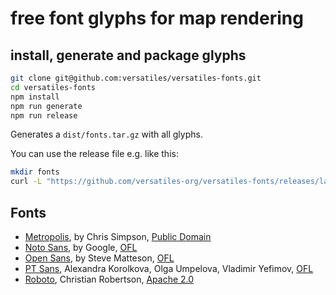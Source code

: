 # free font glyphs for map rendering

## install, generate and package glyphs

```bash
git clone git@github.com:versatiles/versatiles-fonts.git
cd versatiles-fonts
npm install
npm run generate
npm run release
```

Generates a `dist/fonts.tar.gz` with all glyphs.

You can use the release file e.g. like this:
```bash
mkdir fonts
curl -L "https://github.com/versatiles-org/versatiles-fonts/releases/latest/download/fonts.tar.gz" | gzip -d | tar -xf - -C ./fonts/
```

## Fonts

- [Metropolis](https://fontsarena.com/metropolis-by-chris-simpson/), by Chris Simpson, [Public Domain](https://wiki.creativecommons.org/wiki/public_domain)
- [Noto Sans](https://fonts.google.com/noto/specimen/Noto+Sans), by Google, [OFL](https://en.wikipedia.org/wiki/SIL_Open_Font_License)
- [Open Sans](https://www.opensans.com), by Steve Matteson, [OFL](https://en.wikipedia.org/wiki/SIL_Open_Font_License)
- [PT Sans](https://company.paratype.com/pt-sans-pt-serif), Alexandra Korolkova, Olga Umpelova, Vladimir Yefimov, [OFL](https://en.wikipedia.org/wiki/SIL_Open_Font_License)
- [Roboto](https://fonts.google.com/specimen/Roboto), Christian Robertson, [Apache 2.0](https://www.apache.org/licenses/LICENSE-2.0)


